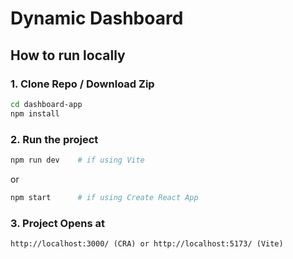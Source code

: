 # Dynamic Dashboard

## How to run locally

### 1. Clone Repo / Download Zip

```bash
cd dashboard-app
npm install
```

### 2. Run the project

```bash
npm run dev    # if using Vite
```

or 

```bash
npm start      # if using Create React App
```

### 3. Project Opens at

```
http://localhost:3000/ (CRA) or http://localhost:5173/ (Vite)
```